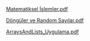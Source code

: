 [Matematiksel İşlemler.pdf](https://github.com/bbyuksel/GORSEL_PROGRAMLAMA_1/files/14523656/Matematiksel_Islemler_Uygulama.pdf)

[Döngüler ve Random Sayılar.pdf](https://github.com/bbyuksel/GORSEL_PROGRAMLAMA_1/files/14605424/Loops.Files.and.Random.Numbers._.Uygulama.pdf)

[ArraysAndLists_Uygulama.pdf](https://github.com/bbyuksel/GORSEL_PROGRAMLAMA_1/files/14828443/ArraysAndLists_Uygulama.pdf)
